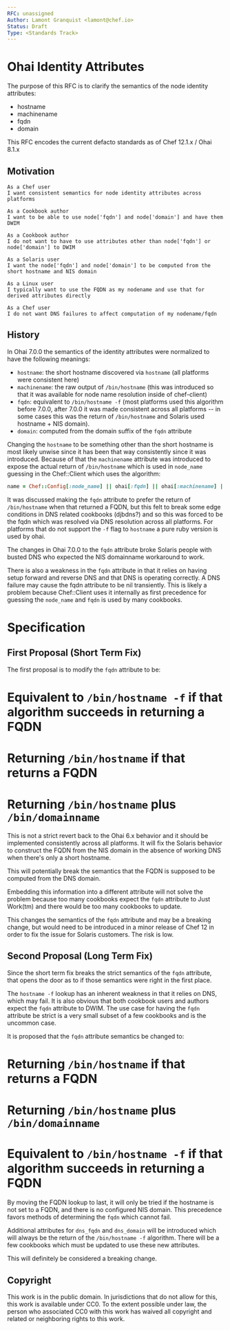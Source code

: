 ```yaml
---
RFC: unassigned
Author: Lamont Granquist <lamont@chef.io>
Status: Draft
Type: <Standards Track>
---
```


# Ohai Identity Attributes

The purpose of this RFC is to clarify the semantics of the node identity attributes:

* hostname
* machinename
* fqdn
* domain

This RFC encodes the current defacto standards as of Chef 12.1.x / Ohai 8.1.x

## Motivation

    As a Chef user
    I want consistent semantics for node identity attributes across platforms

    As a Cookbook author
    I want to be able to use node['fqdn'] and node['domain'] and have them DWIM

    As a Cookbook author
    I do not want to have to use attributes other than node['fqdn'] or node['domain'] to DWIM

    As a Solaris user
    I want the node['fqdn'] and node['domain'] to be computed from the short hostname and NIS domain

    As a Linux user
    I typically want to use the FQDN as my nodename and use that for derived attributes directly

    As a Chef user
    I do not want DNS failures to affect computation of my nodename/fqdn

## History

In Ohai 7.0.0 the semantics of the identity attributes were normalized to have the following meanings:

* `hostname`:  the short hostname discovered via `hostname` (all platforms were consistent here)
* `machinename`:  the raw output of `/bin/hostname` (this was introduced so that it was available for node
  name resolution inside of chef-client)
* `fqdn`:  equivalent to `/bin/hostname -f` (most platforms used this algorithm before 7.0.0, after 7.0.0 
  it was made consistent across all platforms -- in some cases this was the return of `/bin/hostname` and
  Solaris used hostname + NIS domain).
* `domain`: computed from the domain suffix of the `fqdn` attribute

Changing the `hostname` to be something other than the short hostname is most likely unwise since it has been
that way consistently since it was introduced.  Because of that the `machinename` attribute was introduced to
expose the actual return of `/bin/hostname` which is used in `node_name` guessing in the Chef::Client which
uses the algorithm:

```ruby
name = Chef::Config[:node_name] || ohai[:fqdn] || ohai[:machinename] || ohai[:hostname]
```

It was discussed making the `fqdn` attribute to prefer the return of `/bin/hostname` when that returned a
FQDN, but this felt to break some edge conditions in DNS related cookbooks (djbdns?) and so this was forced
to be the fqdn which was resolved via DNS resolution across all platforms.  For platforms that do not support
the `-f` flag to `hostname` a pure ruby version is used by ohai.

The changes in Ohai 7.0.0 to the `fqdn` attribute broke Solaris people with busted DNS who expected the
NIS domainname workaround to work.

There is also a weakness in the `fqdn` attribute in that it relies on having setup forward and reverse DNS and that
DNS is operating correctly.  A DNS failure may cause the fqdn attribute to be nil transiently.  This is likely
a problem because Chef::Client uses it internally as first precedence for guessing the `node_name` and `fqdn` is
used by many cookbooks.

# Specification

## First Proposal (Short Term Fix)

The first proposal is to modify the `fqdn` attribute to be:

# Equivalent to `/bin/hostname -f` if that algorithm succeeds in returning a FQDN
# Returning `/bin/hostname` if that returns a FQDN
# Returning `/bin/hostname` plus `/bin/domainname`

This is not a strict revert back to the Ohai 6.x behavior and it should be implemented consistently across
all platforms.  It will fix the Solaris behavior to construct the FQDN from the NIS domain in the absence of
working DNS when there's only a short hostname.

This will potentially break the semantics that the FQDN is supposed to be computed from the DNS domain.

Embedding this information into a different attribute will not solve the problem because too many cookbooks
expect the `fqdn` attribute to Just Work(tm) and there would be too many cookbooks to update.

This changes the semantics of the `fqdn` attribute and may be a breaking change, but would need to be
introduced in a minor release of Chef 12 in order to fix the issue for Solaris customers.  The risk is low.

## Second Proposal (Long Term Fix)

Since the short term fix breaks the strict semantics of the `fqdn` attribute, that opens the door as to if
those semantics were right in the first place.

The `hostname -f` lookup has an inherent weakness in that it relies on DNS, which may fail.  It is also obvious
that both cookbook users and authors expect the `fqdn` attribute to DWIM.  The use case for having the `fqdn`
attribute be strict is a very small subset of a few cookbooks and is the uncommon case.

It is proposed that the `fqdn` attribute semantics be changed to:

# Returning `/bin/hostname` if that returns a FQDN
# Returning `/bin/hostname` plus `/bin/domainname`
# Equivalent to `/bin/hostname -f` if that algorithm succeeds in returning a FQDN

By moving the FQDN lookup to last, it will only be tried if the hostname is not set to a FQDN, and there is no
configured NIS domain.  This precedence favors methods of determining the `fqdn` which cannot fail.

Additional attributes for `dns_fqdn` and `dns_domain` will be introduced which will always be the return of the
`/bin/hostname -f` algorithm.  There will be a few cookbooks which must be updated to use these new 
attributes.

This will definitely be considered a breaking change.

## Copyright

This work is in the public domain. In jurisdictions that do not allow for this,
this work is available under CC0. To the extent possible under law, the person
who associated CC0 with this work has waived all copyright and related or
neighboring rights to this work.
